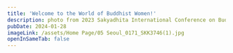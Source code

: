 ```yaml
---
title: 'Welcome to the World of Buddhist Women!'
description: photo from 2023 Sakyadhita International Conference on Buddhist Women
pubDate: 2024-01-28
imageLink: /assets/Home Page/05 Seoul_0171_SKK3746(1).jpg
openInSameTab: false
---
```

